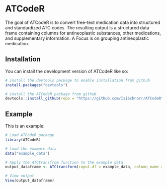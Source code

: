 
# ATCodeR

<!-- badges: start -->
<!-- badges: end -->

The goal of ATCodeR is to convert free-text medication  data into structured and standardized ATC codes. The resulting output is a structured data  frame containing columns for antineoplastic substances, other medications, and  supplementary information. A Focus is on grouping antineoplastic medication.


## Installation

You can install the development version of ATCodeR like so:

``` r
# install the devtools package to enable installation from github
install.packages("devtools")

# install the ATCodeR package from github
devtools::install_github(repo = "https://github.com/IsiSchnorr/ATCodeR")
```

## Example

This is an example:

``` r
# Load ATCodeR package
library(ATCodeR)

# Load the example data
data("example_data")

# Apply the ATCtransfrom function to the example data
output_dataframe <- ATCtransform(input.df = example_data, column_name = "subs")

# View output
View(output_dataframe)

```

